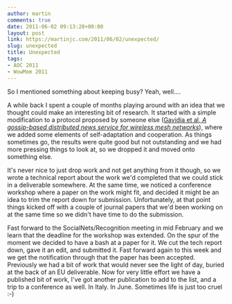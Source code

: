 ```yaml
---
author: martin
comments: true
date: 2011-06-02 09:13:28+00:00
layout: post
link: https://martinjc.com/2011/06/02/unexpected/
slug: unexpected
title: Unexpected
tags:
- AOC 2011
- WowMom 2011
---
```


So I mentioned something about keeping busy? Yeah, well....

A while back I spent a couple of months playing around with an idea that we thought could make an interesting bit of research. It started with a simple modification to a protocol proposed by someone else ([Gavidia et al, _A gossip-based distributed news service for wireless mesh networks_](http://citeseerx.ist.psu.edu/viewdoc/summary?doi=10.1.1.123.6142)), where we added some elements of self-adaptation and cooperation. As things sometimes go, the results were quite good but not outstanding and we had more pressing things to look at, so we dropped it and moved onto something else.

It's never nice to just drop work and not get anything from it though, so we wrote a technical report about the work we'd completed that we could stick in a deliverable somewhere. At the same time, we noticed a conference workshop where a paper on the work might fit, and decided it might be an idea to trim the report down for submission. Unfortunately, at that point things kicked off with a couple of journal papers that we'd been working on at the same time so we didn't have time to do the submission.

Fast forward to the SocialNets/Recognition meeting in mid February and we learn that the deadline for the workshop was extended. On the spur of the moment we decided to have a bash at a paper for it. We cut the tech report down, gave it an edit, and submitted it. Fast forward again to this week and we get the notification through that the paper has been accepted. Previously we had a bit of work that would never see the light of day, buried at the back of an EU deliverable. Now for very little effort we have a published bit of work, I've got another publication to add to the list, and a trip to a conference as well. In Italy. In June. Sometimes life is just too cruel :-)

